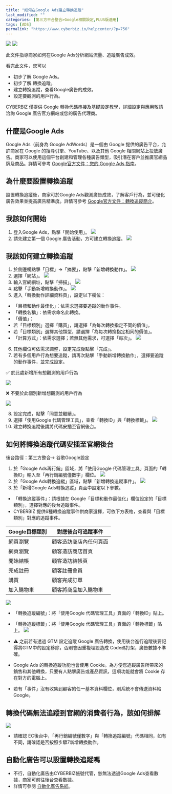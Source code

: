 ```yaml
---
title: "如何在Google Ads建立轉換追蹤"
last_modified: ""
categories: [第三方平台整合>Google相關設定,PLUS版適用]
tags: [ADS]
permalink: "https://www.cyberbiz.io/helpcenter/?p=756"
---
```


![](https://www.cyberbiz.io/helpcenter/wp-content/uploads/一般版3.png)
![](https://www.cyberbiz.io/helpcenter/wp-content/uploads/PLUS版3.png)

此文件指導商家如何在Google Ads分析網站流量、追蹤廣告成效。

看完此文件，您可以

* 初步了解 Google Ads。
* 初步了解 轉換追蹤。
* 建立轉換追蹤，查看Google廣告的成效。
* 設定要觀測的用戶行為。

CYBERBIZ 僅提供 Google 轉換代碼串接及基礎設定教學，詳細設定與應用敬請洽詢 Google 廣告官方網站或您的廣告代理商。

## 什麼是Google Ads

Google Ads（前身為 Google AdWords）是一個由 Google 提供的廣告平台，允許商家在 Google
的搜尋引擎、YouTube、以及其他 Google
相關網站上投放廣告。商家可以使用這個平台創建和管理各種廣告類型，吸引潛在客戶並推廣官網品牌及商品。詳情可參考 [Google官方文件：您的 Google
Ads 指南](https://support.google.com/google-ads/answer/6146252)。

## 為什麼要設置轉換追蹤

設置轉換追蹤後，商家可於Google Ads觀測廣告成效，了解客戶行為，並可優化廣告效果並提高廣告精準度。詳情可參考
[Google官方文件：轉換追蹤簡介](https://support.google.com/google-ads/answer/1722022?hl=zh-Hant)。

## 我該如何開始

1. 登入Google Ads，點擊「開始使用」。 [![](https://www.cyberbiz.io/helpcenter/wp-content/uploads/google-ads轉換追蹤01-1024x490.png)](https://www.cyberbiz.io/helpcenter/wp-content/uploads/google-ads轉換追蹤01.png)
2. 請先建立第一個 Google 廣告活動，方可建立轉換追蹤。 [![](https://www.cyberbiz.io/helpcenter/wp-content/uploads/google-ads轉換追蹤02-1024x486.png)](https://www.cyberbiz.io/helpcenter/wp-content/uploads/google-ads轉換追蹤02.png)



## 我該如何建立轉換追蹤

1. 於側邊欄點擊「目標」→「摘要」，點擊「新增轉換動作」。 [![](https://www.cyberbiz.io/helpcenter/wp-content/uploads/google-ads轉換追蹤03-1024x486.png)](https://www.cyberbiz.io/helpcenter/wp-content/uploads/google-ads轉換追蹤03.png)
2. 選擇「網站」。 [![](https://www.cyberbiz.io/helpcenter/wp-content/uploads/google-ads轉換追蹤04-1024x486.png)](https://www.cyberbiz.io/helpcenter/wp-content/uploads/google-ads轉換追蹤04.png)
3. 輸入官網網址，點擊「掃描」。 [![](https://www.cyberbiz.io/helpcenter/wp-content/uploads/google-ads轉換追蹤05-1024x486.png)](https://www.cyberbiz.io/helpcenter/wp-content/uploads/google-ads轉換追蹤05.png)
4. 點擊「手動新增轉換動作」。 [![](https://www.cyberbiz.io/helpcenter/wp-content/uploads/google-ads轉換追蹤06-1024x486.png)](https://www.cyberbiz.io/helpcenter/wp-content/uploads/google-ads轉換追蹤06.png)
5. 進入「轉換動作詳細資料頁」，設定以下欄位： 
* 「目標和動作最佳化」：依需求選擇要追蹤的動作事件。
* 「轉換名稱」：依需求命名此轉換。
* 「價值」：
* 若「目標類別」選擇「購買」，請選擇「為每次轉換指定不同的價值」。
* 若「目標類別」選擇其他類型，請選擇「為每次轉換指定相同的價值」。
* 「計算方式」：依需求選擇；若無其他需求，可選擇「每次」。
[![](https://www.cyberbiz.io/helpcenter/wp-content/uploads/google-ads轉換追蹤07-1024x717.png)](https://www.cyberbiz.io/helpcenter/wp-content/uploads/google-ads轉換追蹤07.png)

6. 其他欄位可依需求調整，設定完成後點擊「完成」。
7. 若有多個用戶行為想要追蹤，請再次點擊「手動新增轉換動作」，選擇要追蹤的動作事件，並完成設定。

✅ 於此處新增所有想觀測的用戶行為

[![](https://www.cyberbiz.io/helpcenter/wp-content/uploads/google-ads轉換追蹤06-1024x486.png)](https://www.cyberbiz.io/helpcenter/wp-content/uploads/google-ads轉換追蹤06.png)

❌ 不要於此個別新增想觀測的用戶行為

[![](https://www.cyberbiz.io/helpcenter/wp-content/uploads/google-ads轉換追蹤03-1024x486.png)](https://www.cyberbiz.io/helpcenter/wp-content/uploads/google-ads轉換追蹤03.png)

8. 設定完成，點擊「同意並繼續」。
9. 選擇「使用Google 代碼管理工具」，查看「轉換ID」與「轉換標籤」。 [![](https://www.cyberbiz.io/support/wp-content/uploads/google-ads01-1024x486.png)](https://www.cyberbiz.io/support/wp-content/uploads/google-ads01.png)
10. 建立轉換追蹤後請將代碼安插至官網後台。

## 如何將轉換追蹤代碼安插至官網後台

後台路徑：第三方整合→ 谷歌Google設定

1. 於「Google Ads再行銷」區域，將「使用Google 代碼管理工具」頁面的「轉換ID」輸入至「再行銷編號僅數字」欄位。 [![](https://www.cyberbiz.io/helpcenter/wp-content/uploads/google-ads轉換追蹤08-1024x490.png)](https://www.cyberbiz.io/helpcenter/wp-content/uploads/google-ads轉換追蹤08.png)
2. 於「Google Ads轉換追縱」區域，點擊「新增轉換追蹤事件」。 [![](https://www.cyberbiz.io/helpcenter/wp-content/uploads/google-ads轉換追蹤09-1024x490.png)](https://www.cyberbiz.io/helpcenter/wp-content/uploads/google-ads轉換追蹤09.png)
3. 於「新增Google Ads轉換追蹤」頁面中設定以下參數。 
* 「轉換追蹤事件」：請根據在 Google「目標和動作最佳化」欄位設定的「目標類別」，選擇對應的後台追蹤事件。 
* CYBERBIZ 提供6種轉換追蹤事件供商家選擇，可依下方表格，查看與「目標類別」對應的追蹤事件。

Google目標類別| 對應後台可追蹤事件  
---|---  
網頁瀏覽| 顧客造訪商店內任何頁面  
網頁瀏覽| 顧客造訪商店首頁  
開始結帳| 顧客造訪結帳頁  
完成註冊| 顧客註冊會員  
購買| 顧客完成訂單  
加入購物車| 顧客將商品加入購物車  

[![](https://www.cyberbiz.io/helpcenter/wp-content/uploads/google-ads轉換追蹤10-1024x715.png)](https://www.cyberbiz.io/helpcenter/wp-content/uploads/google-ads轉換追蹤10.png)



* 「轉換追蹤編號」：將「使用Google 代碼管理工具」頁面的「轉換ID」貼上。
* 「轉換追蹤標籤」：將「使用Google 代碼管理工具」頁面的「轉換標籤」貼上。
[![](https://www.cyberbiz.io/helpcenter/wp-content/uploads/google-ads轉換追蹤11-1024x486.png)](https://www.cyberbiz.io/helpcenter/wp-content/uploads/google-ads轉換追蹤11.png)

* ⚠️ 之前若有透過 GTM 設定追蹤 Google 廣告轉換，使用後台進行追蹤後要記得將GTM中的設定移除，否則會因重複埋設造成 Code碼打架，廣告數據不準確。
* Google Ads 的轉換追蹤功能也會使用 Cookie。為方便您追蹤廣告所帶來的銷售和其他轉換，只要有人點擊廣告或產品資訊，這項功能就會將 Cookie 存在對方的電腦上。
* 若有「事件」沒有收集到顧客的任一基本資料欄位，則系統不會傳送資料給 Google。 

## 轉換代碼無法追蹤到官網的消費者行為，該如何排解

[![](https://www.cyberbiz.io/helpcenter/wp-content/uploads/google-ads轉換追蹤12-1024x490.png)](https://www.cyberbiz.io/helpcenter/wp-content/uploads/google-ads轉換追蹤12.png)

* 請確認 EC後台中，「再行銷編號僅數字」與「轉換追蹤編號」代碼相同，如有不同，請確認是否按照步驟7新增轉換動作。

## 自動化廣告可以設置轉換追蹤嗎

* 不行，自動化廣告由CYBERBIZ帳號代管，恕無法透過Google Ads查看數據，商家可前往後台查看數據。
* 詳情可參閱 [自動化廣告系統](https://www.cyberbiz.io/helpcenter/?p=8203)。

